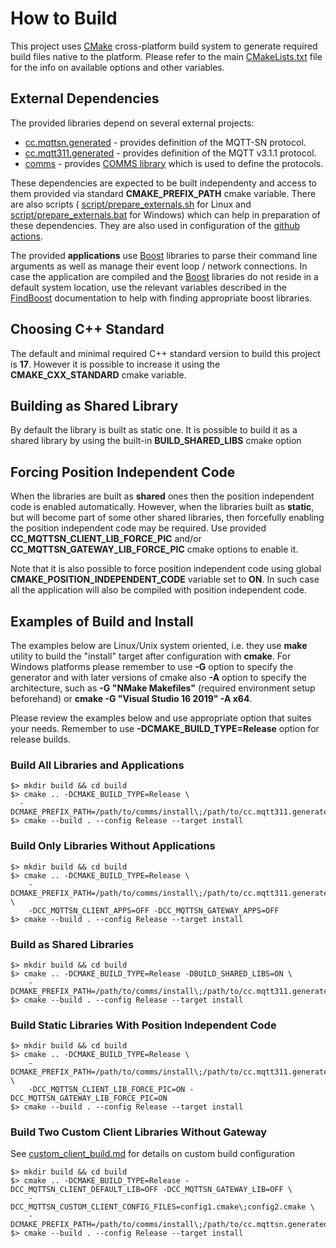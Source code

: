 # How to Build

This project uses [CMake](https://cmake.org) cross-platform build system to
generate required build files native to the platform. Please refer to the 
main [CMakeLists.txt](../CMakeLists.txt) file for the info on available options and 
other variables.

## External Dependencies
The provided libraries depend on several external projects:
- [cc.mqttsn.generated](https://github.com/commschamp/cc.mqttsn.generated) -
  provides definition of the MQTT-SN protocol.
- [cc.mqtt311.generated](https://github.com/commschamp/cc.mqtt311.generated) - 
  provides definition of the MQTT v3.1.1 protocol.
- [comms](https://github.com/commschamp/comms) - 
  provides [COMMS library](https://github.com/commschamp/comms)
  which is used to define the protocols.

These dependencies are expected to be built independenty and access to them provided
via standard **CMAKE_PREFIX_PATH** cmake variable. There are also scripts (
[script/prepare_externals.sh](../script/prepare_externals.sh) for Linux and
[script/prepare_externals.bat](../script/prepare_externals.bat) for Windows)
which can help in preparation of these dependencies. They are also used
in configuration of the [github actions](../.github/workflows/actions_build.yml).  

The provided **applications** use [Boost](https://www.boost.org) libraries to
parse their command line arguments as well as manage their event loop / network
connections. In case the application are compiled and the [Boost](https://www.boost.org) libraries
do not reside in a default system location, use the relevant variables described in the 
[FindBoost](https://cmake.org/cmake/help/latest/module/FindBoost.html)
documentation to help with finding appropriate boost libraries. 

## Choosing C++ Standard
The default and minimal required C++ standard version to build this project is **17**. However it
is possible to increase it using the **CMAKE_CXX_STANDARD** cmake variable.

## Building as Shared Library
By default the library is built as static one. It is possible to build it as a shared library
by using the built-in **BUILD_SHARED_LIBS** cmake option

## Forcing Position Independent Code
When the libraries are built as **shared** ones then the position independent code is enabled
automatically. However, when the libraries built as **static**, but will become part of
some other shared libraries, then forcefully enabling the position independent code may be required.
Use provided **CC_MQTTSN_CLIENT_LIB_FORCE_PIC** and/or **CC_MQTTSN_GATEWAY_LIB_FORCE_PIC** cmake
options to enable it.

Note that it is also possible to force position independent code using global
**CMAKE_POSITION_INDEPENDENT_CODE** variable set to **ON**. In such case all the
application will also be compiled with position independent code.

## Examples of Build and Install
The examples below are Linux/Unix system oriented, i.e. they use **make** utility
to build the "install" target after configuration with **cmake**. For Windows
platforms please remember to use **-G** option to specify the generator and with
later versions of cmake also **-A** option to specify the architecture, such as
**-G "NMake Makefiles"** (required environment setup beforehand) or
**cmake -G "Visual Studio 16 2019" -A x64**.

Please review the examples below and use appropriate option that suites your
needs. Remember to use **-DCMAKE_BUILD_TYPE=Release** option for release
builds.


### Build All Libraries and Applications
```
$> mkdir build && cd build
$> cmake .. -DCMAKE_BUILD_TYPE=Release \
  -DCMAKE_PREFIX_PATH=/path/to/comms/install\;/path/to/cc.mqtt311.generated/install\;/path/to/cc.mqttsn.generated/install
$> cmake --build . --config Release --target install
```

### Build Only Libraries Without Applications
```
$> mkdir build && cd build
$> cmake .. -DCMAKE_BUILD_TYPE=Release \
    -DCMAKE_PREFIX_PATH=/path/to/comms/install\;/path/to/cc.mqtt311.generated/install;/path/to/cc.mqttsn.generated/install \
    -DCC_MQTTSN_CLIENT_APPS=OFF -DCC_MQTTSN_GATEWAY_APPS=OFF
$> cmake --build . --config Release --target install
```

### Build as Shared Libraries
```
$> mkdir build && cd build
$> cmake .. -DCMAKE_BUILD_TYPE=Release -DBUILD_SHARED_LIBS=ON \
    -DCMAKE_PREFIX_PATH=/path/to/comms/install\;/path/to/cc.mqtt311.generated/install;/path/to/cc.mqttsn.generated/install
$> cmake --build . --config Release --target install
```

### Build Static Libraries With Position Independent Code
```
$> mkdir build && cd build
$> cmake .. -DCMAKE_BUILD_TYPE=Release \
    -DCMAKE_PREFIX_PATH=/path/to/comms/install\;/path/to/cc.mqtt311.generated/install;/path/to/cc.mqttsn.generated/install \
    -DCC_MQTTSN_CLIENT_LIB_FORCE_PIC=ON -DCC_MQTTSN_GATEWAY_LIB_FORCE_PIC=ON
$> cmake --build . --config Release --target install
```

### Build Two Custom Client Libraries Without Gateway
See [custom_client_build.md](custom_client_build.md)
for details on custom build configuration
```
$> mkdir build && cd build
$> cmake .. -DCMAKE_BUILD_TYPE=Release -DCC_MQTTSN_CLIENT_DEFAULT_LIB=OFF -DCC_MQTTSN_GATEWAY_LIB=OFF \
    -DCC_MQTTSN_CUSTOM_CLIENT_CONFIG_FILES=config1.cmake\;config2.cmake \
    -DCMAKE_PREFIX_PATH=/path/to/comms/install\;/path/to/cc.mqttsn.generated/install
$> cmake --build . --config Release --target install
```





